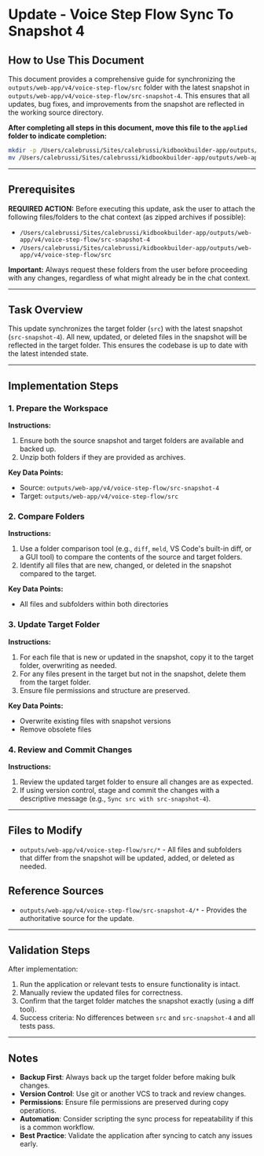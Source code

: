 # Update - Voice Step Flow Sync To Snapshot 4

## How to Use This Document

This document provides a comprehensive guide for synchronizing the `outputs/web-app/v4/voice-step-flow/src` folder with the latest snapshot in `outputs/web-app/v4/voice-step-flow/src-snapshot-4`. This ensures that all updates, bug fixes, and improvements from the snapshot are reflected in the working source directory.

**After completing all steps in this document, move this file to the `applied` folder to indicate completion:**

```bash
mkdir -p /Users/calebrussi/Sites/calebrussi/kidbookbuilder-app/outputs/web-app/v4/updatePrompts/applied
mv /Users/calebrussi/Sites/calebrussi/kidbookbuilder-app/outputs/web-app/v4/updatePrompts/update-VoiceStepFlowSyncToSnapshot4.md /Users/calebrussi/Sites/calebrussi/kidbookbuilder-app/outputs/web-app/v4/updatePrompts/applied/
```

---

## Prerequisites

**REQUIRED ACTION:** Before executing this update, ask the user to attach the following files/folders to the chat context (as zipped archives if possible):

- `/Users/calebrussi/Sites/calebrussi/kidbookbuilder-app/outputs/web-app/v4/voice-step-flow/src-snapshot-4`
- `/Users/calebrussi/Sites/calebrussi/kidbookbuilder-app/outputs/web-app/v4/voice-step-flow/src`

**Important:** Always request these folders from the user before proceeding with any changes, regardless of what might already be in the chat context.

---

## Task Overview

This update synchronizes the target folder (`src`) with the latest snapshot (`src-snapshot-4`). All new, updated, or deleted files in the snapshot will be reflected in the target folder. This ensures the codebase is up to date with the latest intended state.

---

## Implementation Steps

### 1. Prepare the Workspace

**Instructions:**

1. Ensure both the source snapshot and target folders are available and backed up.
2. Unzip both folders if they are provided as archives.

**Key Data Points:**

- Source: `outputs/web-app/v4/voice-step-flow/src-snapshot-4`
- Target: `outputs/web-app/v4/voice-step-flow/src`

### 2. Compare Folders

**Instructions:**

1. Use a folder comparison tool (e.g., `diff`, `meld`, VS Code's built-in diff, or a GUI tool) to compare the contents of the source and target folders.
2. Identify all files that are new, changed, or deleted in the snapshot compared to the target.

**Key Data Points:**

- All files and subfolders within both directories

### 3. Update Target Folder

**Instructions:**

1. For each file that is new or updated in the snapshot, copy it to the target folder, overwriting as needed.
2. For any files present in the target but not in the snapshot, delete them from the target folder.
3. Ensure file permissions and structure are preserved.

**Key Data Points:**

- Overwrite existing files with snapshot versions
- Remove obsolete files

### 4. Review and Commit Changes

**Instructions:**

1. Review the updated target folder to ensure all changes are as expected.
2. If using version control, stage and commit the changes with a descriptive message (e.g., `Sync src with src-snapshot-4`).

---

## Files to Modify

- `outputs/web-app/v4/voice-step-flow/src/*` - All files and subfolders that differ from the snapshot will be updated, added, or deleted as needed.

## Reference Sources

- `outputs/web-app/v4/voice-step-flow/src-snapshot-4/*` - Provides the authoritative source for the update.

---

## Validation Steps

After implementation:

1. Run the application or relevant tests to ensure functionality is intact.
2. Manually review the updated files for correctness.
3. Confirm that the target folder matches the snapshot exactly (using a diff tool).
4. Success criteria: No differences between `src` and `src-snapshot-4` and all tests pass.

---

## Notes

- **Backup First**: Always back up the target folder before making bulk changes.
- **Version Control**: Use git or another VCS to track and review changes.
- **Permissions**: Ensure file permissions are preserved during copy operations.
- **Automation**: Consider scripting the sync process for repeatability if this is a common workflow.
- **Best Practice**: Validate the application after syncing to catch any issues early.
